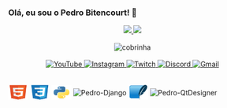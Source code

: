 ### Olá, eu sou o Pedro Bitencourt! 👋

<div align="center">
  <a href="https://github.com/pedrobitencourtdev">
  <img height="180em" src="https://github-readme-stats.vercel.app/api?username=pedrobitencourtdev&show_icons=true&theme=dark&include_all_commits=true&count_private=true"/>
  <img height="180em" src="https://github-readme-stats.vercel.app/api/top-langs/?username=pedrobitencourtdev&layout=compact&langs_count=7&theme=dark"/>
  </a>
</div>
<br>
<div align="center">
  <img src="https://github.com/pedrobitencourtdev/pedrobitencourtdev/blob/output/github-contribution-grid-snake.svg" alt="cobrinha" />
</div>
<br>
<div align="center">
  <a href="https://www.youtube.com/channel/UCYD-CYxudm97bv4qUdF-tew" target="_blank">
    <img src="https://img.shields.io/badge/-YouTube-FF0000?style=for-the-badge&logo=youtube&logoColor=white" alt="YouTube">
  </a>
  <a href="https://www.instagram.com/zeusnftoficial/" target="_blank">
    <img src="https://img.shields.io/badge/-Instagram-%23E4405F?style=for-the-badge&logo=instagram&logoColor=white" alt="Instagram">
  </a>
  <a href="https://www.twitch.tv/zeusnftoficial" target="_blank">
    <img src="https://img.shields.io/badge/-Twitch-9146FF?style=for-the-badge&logo=twitch&logoColor=white" alt="Twitch">
  </a>
  <a href="https://discord.gg/6XSHjeJG2E" target="_blank">
    <img src="https://img.shields.io/badge/-Discord-7289DA?style=for-the-badge&logo=discord&logoColor=white" alt="Discord">
  </a> 
  <a href="mailto:www.pedrobitencourt@gmail.com">
    <img src="https://img.shields.io/badge/-Gmail-%23333?style=for-the-badge&logo=gmail&logoColor=white" alt="Gmail">
  </a>
</div>
<br>
<div style="display: inline_block"><br>
  <img align="center" alt="Pedro-HTML" height="30" width="40" src="https://raw.githubusercontent.com/devicons/devicon/master/icons/html5/html5-original.svg">
  <img align="center" alt="Pedro-CSS" height="30" width="40" src="https://raw.githubusercontent.com/devicons/devicon/master/icons/css3/css3-original.svg">
  <img align="center" alt="Pedro-Python" height="30" width="40" src="https://raw.githubusercontent.com/devicons/devicon/master/icons/python/python-original.svg">
  <img align="center" alt="Pedro-Django" height="30" width="40" src="https://cdn.jsdelivr.net/gh/devicons/devicon/icons/django/django-plain.svg">
  <img align="center" alt="Pedro-SQLite" height="30" width="40" src="https://raw.githubusercontent.com/devicons/devicon/master/icons/sqlite/sqlite-original.svg">
  <img align="center" alt="Pedro-QtDesigner" height="30" width="40" src="https://cdn.jsdelivr.net/gh/devicons/devicon/icons/qt/qt-original.svg">
</div>

